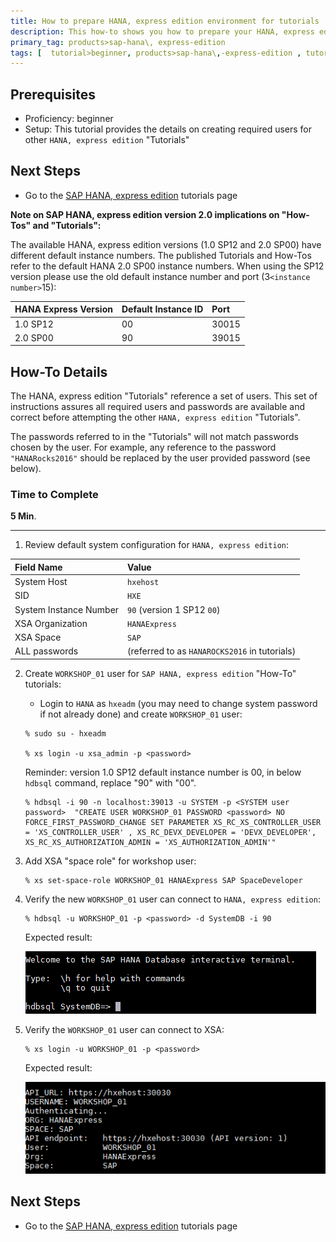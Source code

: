 ```yaml
---
title: How to prepare HANA, express edition environment for tutorials
description: This how-to shows you how to prepare your HANA, express edition for executing the other Tutorials.
primary_tag: products>sap-hana\, express-edition
tags: [  tutorial>beginner, products>sap-hana\,-express-edition , tutorial>how-to ]
---
```


## Prerequisites  
 - Proficiency: beginner
 - Setup: This tutorial provides the details on creating required users for other `HANA, express edition` "Tutorials"

## Next Steps
 - Go to the [SAP HANA, express edition](http://www.sap.com/developer/topics/sap-hana-express.tutorials.html) tutorials page

 **Note on SAP HANA, express edition version 2.0 implications on "How-Tos" and "Tutorials":**


 The available HANA, express edition versions (1.0 SP12 and 2.0 SP00) have different default instance numbers. The published Tutorials and How-Tos refer to the default HANA 2.0 SP00 instance numbers. When using the SP12 version please use the old default instance number and port (3`<instance number>`15):

HANA Express Version  | Default Instance ID | Port
:-------------------  | :------------------ | :---------------
1.0 SP12              |  00                 | 30015
2.0 SP00              |  90                 | 39015

## How-To Details
The HANA, express edition "Tutorials" reference a set of users. This set of instructions assures all required users and passwords are available and correct before attempting the other `HANA, express edition` "Tutorials".

The passwords referred to in the "Tutorials" will not match passwords chosen by the user. For example, any reference to the password `"HANARocks2016"` should be replaced by the user provided password (see below).

### Time to Complete
**5 Min**.

---

1. Review default system configuration for `HANA, express edition`:

Field Name  | Value
:---------- | :---------------
System Host | `hxehost`
SID         | `HXE`
System Instance Number | `90` (version 1 SP12 `00`)
XSA Organization | `HANAExpress`
XSA Space   | `SAP`
ALL passwords | <user defined> (referred to as `HANAROCKS2016` in tutorials)



2. Create `WORKSHOP_01` user for `SAP HANA, express edition` "How-To" tutorials:

    - Login to `HANA` as `hxeadm`  (you may need to change system password if not already done) and create `WORKSHOP_01` user:

    ```
    % sudo su - hxeadm

    % xs login -u xsa_admin -p <password>
    ```

    Reminder: version 1.0 SP12 default instance number is 00, in below `hdbsql` command, replace "90" with "00".

    ```
    % hdbsql -i 90 -n localhost:39013 -u SYSTEM -p <SYSTEM user password>  "CREATE USER WORKSHOP_01 PASSWORD <password> NO FORCE_FIRST_PASSWORD_CHANGE SET PARAMETER XS_RC_XS_CONTROLLER_USER = 'XS_CONTROLLER_USER' , XS_RC_DEVX_DEVELOPER = 'DEVX_DEVELOPER', XS_RC_XS_AUTHORIZATION_ADMIN = 'XS_AUTHORIZATION_ADMIN'"
    ```

3. Add XSA "space role" for workshop user:

    ```
    % xs set-space-role WORKSHOP_01 HANAExpress SAP SpaceDeveloper
    ```

4. Verify the new `WORKSHOP_01` user can connect to `HANA, express edition`:

    ```
    % hdbsql -u WORKSHOP_01 -p <password> -d SystemDB -i 90
    ```

    Expected result:

    ![image 1](1.PNG)

5. Verify the `WORKSHOP_01` user can connect to XSA:

    ```
    % xs login -u WORKSHOP_01 -p <password>
    ```

    Expected result:

    ![image 1](2.PNG)

## Next Steps
 - Go to the [SAP HANA, express edition](http://www.sap.com/developer/topics/sap-hana-express.tutorials.html) tutorials page
